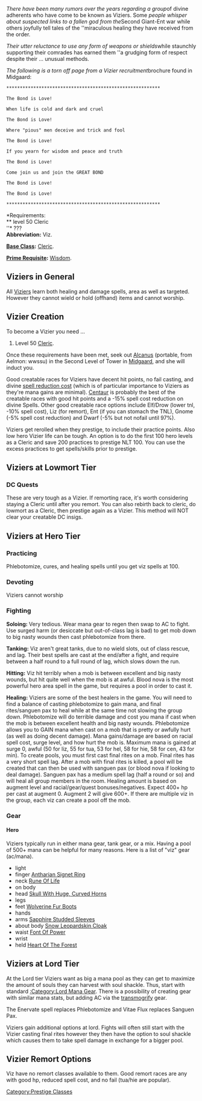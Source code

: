 *There have been many rumors over the years regarding a group*of divine
adherents who have come to be known as Viziers. Some *people whisper
about suspected links to a fallen god from the*Second Giant-Ent war
while others joyfully tell tales of the ''miraculous healing they have
received from the order.

*Their utter reluctance to use any form of weapons or shields*while
staunchly supporting their comrades has earned them ''a grudging form of
respect despite their ... unusual methods.

*The following is a torn off page from a Vizier recruitment*brochure
found in Midgaard:

    *********************************************************

    The Bond is Love!

    When life is cold and dark and cruel

    The Bond is Love!

    Where "pious" men deceive and trick and fool

    The Bond is Love!

    If you yearn for wisdom and peace and truth

    The Bond is Love!

    Come join us and join the GREAT BOND

    The Bond is Love!

    The Bond is Love!

    *********************************************************

*Requirements:  
*\* level 50 Cleric  
''\* ???  
**Abbreviation:** Viz.

**[Base Class](:Category:_Core_Classes.md "wikilink"):**
[Cleric](:Category:_Clerics.md "wikilink").

**[Prime Requisite](Prime_Requisite.md "wikilink"):**
[Wisdom](Wisdom.md "wikilink").

## Viziers in General

All [Viziers](:Category:_Viziers.md "wikilink") learn both healing and
damage spells, area as well as targeted. However they cannot wield or
hold (offhand) items and cannot worship.

## Vizier Creation

To become a Vizier you need ...

1.  Level 50 [Cleric](:Category:_Clerics.md "wikilink").

Once these requirements have been met, seek out
[Alcanus](Alcanus "wikilink") (portable, from Aelmon: wwssu) in the
Second Level of Tower in [Midgaard](Midgaard "wikilink"), and she will
induct you.

Good creatable races for Viziers have decent hit points, no fail
casting, and divine [ spell reduction
cost](Racial_Spell_Cost_Modifier.md "wikilink") (which is of particular
importance to Viziers as they're mana gains are minimal).
[Centaur](Centaur "wikilink") is probably the best of the creatable
races with good hit points and a -15% spell cost reduction on divine
Spells. Other good creatable race options include Elf/Drow (lower tnl,
-10% spell cost), Liz (for remort), Ent (if you can stomach the TNL),
Gnome (-5% spell cost reduction) and Dwarf (-5% but not nofail until
97%).

Viziers get rerolled when they prestige, to include their practice
points. Also low hero Vizier life can be tough. An option is to do the
first 100 hero levels as a Cleric and save 200 practices to prestige NLT
100. You can use the excess practices to get spells/skills prior to
prestige.

## Viziers at Lowmort Tier

### DC Quests

These are very tough as a Vizier. If remorting race, it's worth
considering staying a Cleric until after you remort. You can also
rebirth back to cleric, do lowmort as a Cleric, then prestige again as a
Vizier. This method will NOT clear your creatable DC insigs.

## Viziers at Hero Tier

### Practicing

Phlebotomize, cures, and healing spells until you get viz spells at 100.

### Devoting

Viziers cannot worship

### Fighting

**Soloing:** Very tedious. Wear mana gear to regen then swap to AC to
fight. Use surged harm (or desiccate but out-of-class lag is bad) to get
mob down to big nasty wounds then cast phlebotomize from there.

**Tanking:** Viz aren't great tanks, due to no wield slots, out of class
rescue, and lag. Their best spells are cast at the end/after a fight,
and require between a half round to a full round of lag, which slows
down the run.

**Hitting:** Viz hit terribly when a mob is between excellent and big
nasty wounds, but hit quite well when the mob is at awful. Blood nova is
the most powerful hero area spell in the game, but requires a pool in
order to cast it.

**Healing:** Viziers are some of the best healers in the game. You will
need to find a balance of casting phlebotomize to gain mana, and final
rites/sanguen pax to heal while at the same time not slowing the group
down. Phlebotomize will do terrible damage and cost you mana if cast
when the mob is between excellent health and big nasty wounds.
Phlebotomize allows you to GAIN mana when cast on a mob that is pretty
or awfully hurt (as well as doing decent damage). Mana gains/damage are
based on racial spell cost, surge level, and how hurt the mob is.
Maximum mana is gained at surge 0, awful (50 for liz, 55 for tua, 53 for
hel, 58 for hie, 58 for cen, 43 for min). To create pools, you must
first cast final rites on a mob. Final rites has a very short spell lag.
After a mob with final rites is killed, a pool will be created that can
then be used with sanguen pax (or blood nova if looking to deal damage).
Sanguen pax has a medium spell lag (half a round or so) and will heal
all group members in the room. Healing amount is based on augment level
and racial/gear/quest bonuses/negatives. Expect 400+ hp per cast at
augment 0. Augment 2 will give 600+. If there are multiple viz in the
group, each viz can create a pool off the mob.

### Gear

#### Hero

Viziers typically run in either mana gear, tank gear, or a mix. Having a
pool of 500+ mana can be helpful for many reasons. Here is a list of
"viz" gear (ac/mana).

-   light
-   finger [Antharian Signet Ring](Antharian_Signet_Ring "wikilink")
-   neck [Rune Of Life](Rune_Of_Life "wikilink")
-   on body
-   head [Skull With Huge, Curved
    Horns](Skull_With_Huge,_Curved_Horns "wikilink")
-   legs
-   feet [Wolverine Fur Boots](Wolverine_Fur_Boots "wikilink")
-   hands
-   arms [Sapphire Studded Sleeves](Sapphire_Studded_Sleeves "wikilink")
-   about body [Snow Leopardskin
    Cloak](Snow_Leopardskin_Cloak "wikilink")
-   waist [Font Of Power](Font_Of_Power "wikilink")
-   wrist
-   held [Heart Of The Forest](Heart_Of_The_Forest "wikilink")

## Viziers at Lord Tier

At the Lord tier Viziers want as big a mana pool as they can get to
maximize the amount of souls they can harvest with soul shackle. Thus,
start with standard [:Category:Lord Mana
Gear](:Category:Lord_Mana_Gear "wikilink"). There is a possibility of
creating gear with similar mana stats, but adding AC via the
[transmogrify](transmogrify "wikilink") gear.

The Enervate spell replaces Phlebotomize and Vitae Flux replaces Sanguen
Pax.

Viziers gain additional options at lord. Fights will often still start
with the Vizier casting final rites however they then have the option to
soul shackle which causes them to take spell damage in exchange for a
bigger pool.

## Vizier Remort Options

Viz have no remort classes available to them. Good remort races are any
with good hp, reduced spell cost, and no fail (tua/hie are popular).

[Category:Prestige Classes](Category:Prestige_Classes "wikilink")
